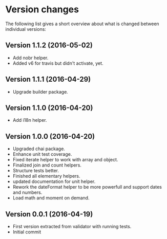 Version changes
=================================================

The following list gives a short overview about what is changed between
individual versions:

Version 1.1.2 (2016-05-02)
-------------------------------------------------
- Add nobr helper.
- Added v6 for travis but didn't activate, yet.

Version 1.1.1 (2016-04-29)
-------------------------------------------------
- Upgrade builder package.

Version 1.1.0 (2016-04-20)
-------------------------------------------------
- Add i18n helper.

Version 1.0.0 (2016-04-20)
-------------------------------------------------
- Upgraded chai package.
- Enhance unit test coverage.
- Fixed iterate helper to work with array and object.
- Finalized join and count helpers.
- Structure tests better.
- Finished all elementary helpers.
- updated documentation for unit helper.
- Rework the dateFormat helper to be more powerfull and support dates and numbers.
- Load math and moment on demand.

Version 0.0.1 (2016-04-19)
-------------------------------------------------
- First version extracted from validator with running tests.
- Initial commit

